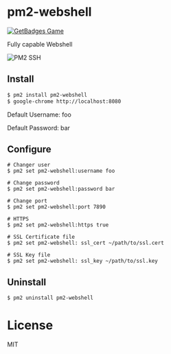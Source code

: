 # pm2-webshell

[![GetBadges Game](https://pm2-hive-pm2-webshell.getbadges.io/shield/company/pm2-hive-pm2-webshell)](https://pm2-hive-pm2-webshell.getbadges.io/?ref=shield-game)

Fully capable Webshell

![PM2 SSH](https://github.com/pm2-hive/pm2-webshell/raw/master/preview.png)

## Install

```bash
$ pm2 install pm2-webshell
$ google-chrome http://localhost:8080
```

Default Username: foo

Default Password: bar

## Configure

```
# Changer user
$ pm2 set pm2-webshell:username foo

# Change password
$ pm2 set pm2-webshell:password bar

# Change port
$ pm2 set pm2-webshell:port 7890

# HTTPS
$ pm2 set pm2-webshell:https true

# SSL Certificate file
$ pm2 set pm2-webshell: ssl_cert ~/path/to/ssl.cert

# SSL Key file 
$ pm2 set pm2-webshell: ssl_key ~/path/to/ssl.key
````

## Uninstall

```bash
$ pm2 uninstall pm2-webshell
```

# License

MIT
